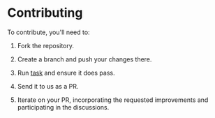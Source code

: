 # Contributing

To contribute, you'll need to:

1. Fork the repository.

2. Create a branch and push your changes there.

3. Run [task] and ensure it does pass.

4. Send it to us as a PR.

5. Iterate on your PR, incorporating the requested improvements and
   participating in the discussions.

[task]: https://taskfile.dev/
